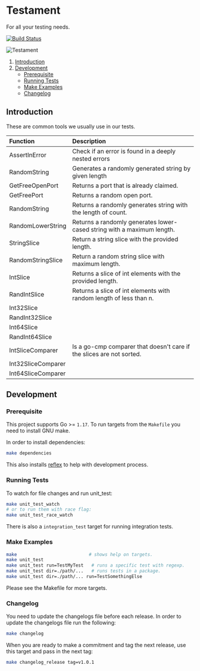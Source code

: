 # Testament

For all your testing needs.

[![Build Status](https://travis-ci.com/blokur/testament.svg?token=TM5LRGpEAwKms8UULFDi&branch=master)](https://travis-ci.com/blokur/testament)

![Testament](https://media.giphy.com/media/RScBAu4Y11IME/giphy.gif)

1. [Introduction](#introduction)
2. [Development](#development)
   - [Prerequisite](#prerequisite)
   - [Running Tests](#running-tests)
   - [Make Examples](#make-examples)
   - [Changelog](#changelog)

## Introduction

These are common tools we usually use in our tests.

| Function           | Description                                                            |
| :---               | :---                                                                   |
| AssertInError      | Check if an error is found in a deeply nested errors                   |
| RandomString       | Generates a randomly generated string by given length                  |
| GetFreeOpenPort    | Returns a port that is already claimed.                                |
| GetFreePort        | Returns a random open port.                                            |
| RandomString       | Returns a randomly generates string with the length of count.          |
| RandomLowerString  | Returns a randomly generates lower-cased string with a maximum length. |
| StringSlice        | Return a string slice with the provided length.                        |
| RandomStringSlice  | Return a random string slice with maximum length.                      |
| IntSlice           | Returns a slice of int elements with the provided length.              |
| RandIntSlice       | Returns a slice of int elements with random length of less than n.     |
| Int32Slice         |                                                                        |
| RandInt32Slice     |                                                                        |
| Int64Slice         |                                                                        |
| RandInt64Slice     |                                                                        |
| IntSliceComparer   | Is a go-cmp comparer that doesn't care if the slices are not sorted.   |
| Int32SliceComparer |                                                                        |
| Int64SliceComparer |                                                                        |

## Development

### Prerequisite

This project supports Go >= `1.17`. To run targets from the `Makefile` you need
to install GNU make.

In order to install dependencies:

```bash
make dependencies
```

This also installs [reflex][reflex] to help with development process.

### Running Tests

To watch for file changes and run unit_test:

```bash
make unit_test_watch
# or to run them with race flag:
make unit_test_race_watch
```

There is also a `integration_test` target for running integration tests.

### Make Examples

```bash
make                           # shows help on targets.
make unit_test
make unit_test run=TestMyTest   # runs a specific test with regexp.
make unit_test dir=./path/...   # runs tests in a package.
make unit_test dir=./path/... run=TestSomethingElse
```

Please see the Makefile for more targets.

### Changelog

You need to update the changelogs file before each release. In order to update
the changelogs file run the following:

```bash
make changelog
```

When you are ready to make a commitment and tag the next release, use this
target and pass in the next tag:

```bash
make changelog_release tag=v1.0.1
```

[reflex]: https://github.com/cespare/reflex
